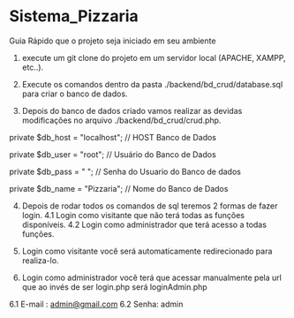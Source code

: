# Sistema_Pizzaria

Guia Rápido que o projeto seja iniciado em seu ambiente


1. execute um git clone do projeto em um servidor local (APACHE, XAMPP, etc..).

2. Execute os comandos dentro da pasta ./backend/bd_crud/database.sql para criar o banco de dados.

3. Depois do banco de dados criado vamos realizar as devidas modificações no arquivo ./backend/bd_crud/crud.php.

private $db_host = "localhost"; // HOST Banco de Dados

private $db_user = "root"; // Usuário do Banco de Dados

private $db_pass = " "; // Senha do Usuario do Banco de dados

private $db_name = "Pizzaria"; // Nome do Banco de Dados

4. Depois de rodar todos os comandos de sql teremos 2 formas de fazer login.
4.1 Login como visitante que não terá todas as funções disponíveis.
4.2 Login como administrador que terá acesso a todas funções.

5. Login como visitante você será automaticamente redirecionado para realiza-lo.

6. Login como administrador você terá que acessar manualmente pela url que ao invés de ser login.php será loginAdmin.php

6.1 E-mail : admin@gmail.com
6.2 Senha: admin

